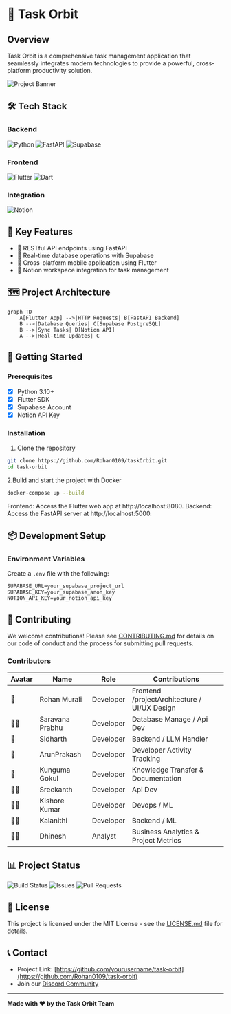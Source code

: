 # 🚀 Task Orbit

## Overview
Task Orbit is a comprehensive task management application that seamlessly integrates modern technologies to provide a powerful, cross-platform productivity solution.

![Project Banner](https://pic.surf/fhd)

## 🛠 Tech Stack

### Backend
![Python](https://img.shields.io/badge/Python-3.10+-3776AB?style=for-the-badge&logo=python&logoColor=white)
![FastAPI](https://img.shields.io/badge/FastAPI-009688?style=for-the-badge&logo=fastapi&logoColor=white)
![Supabase](https://img.shields.io/badge/Supabase-3ECF8E?style=for-the-badge&logo=supabase&logoColor=white)

### Frontend
![Flutter](https://img.shields.io/badge/Flutter-02569B?style=for-the-badge&logo=flutter&logoColor=white)
![Dart](https://img.shields.io/badge/Dart-0175C2?style=for-the-badge&logo=dart&logoColor=white)

### Integration
![Notion](https://img.shields.io/badge/Notion-000000?style=for-the-badge&logo=notion&logoColor=white)

## 🌟 Key Features

- 🔄 RESTful API endpoints using FastAPI
- 💾 Real-time database operations with Supabase
- 📱 Cross-platform mobile application using Flutter
- 🔗 Notion workspace integration for task management

## 🗺️ Project Architecture

```mermaid
graph TD
    A[Flutter App] -->|HTTP Requests| B[FastAPI Backend]
    B -->|Database Queries| C[Supabase PostgreSQL]
    B -->|Sync Tasks| D[Notion API]
    A -->|Real-time Updates| C
```

## 🚀 Getting Started

### Prerequisites

- [x] Python 3.10+
- [x] Flutter SDK
- [x] Supabase Account
- [x] Notion API Key

### Installation

1. Clone the repository
```bash
git clone https://github.com/Rohan0109/taskOrbit.git
cd task-orbit
```
2.Build and start the project with Docker

```bash
docker-compose up --build
````
Frontend: Access the Flutter web app at http://localhost:8080.
Backend: Access the FastAPI server at http://localhost:5000.

## 📦 Development Setup

### Environment Variables

Create a `.env` file with the following:
```
SUPABASE_URL=your_supabase_project_url
SUPABASE_KEY=your_supabase_anon_key
NOTION_API_KEY=your_notion_api_key
```

## 🤝 Contributing

We welcome contributions! Please see [CONTRIBUTING.md](CONTRIBUTING.md) for details on our code of conduct and the process for submitting pull requests.

### Contributors

| Avatar | Name | Role | Contributions |
|--------|------|------|--------------|
| 🎨 | Rohan Murali | Developer  | Frontend /projectArchitecture / UI/UX Design |
| 🧑‍💻 | Saravana Prabhu |  Developer | Database Manage / Api Dev |
| 🔧 |  Sidharth | Developer | Backend / LLM Handler|
| 🔧 |  ArunPrakash | Developer | Developer Activity Tracking  |
| 🔧 |  Kunguma Gokul | Developer | Knowledge Transfer & Documentation  |
| 🧑‍💻 | Sreekanth| Developer  | Api Dev |
| 🧑‍💻 | Kishore Kumar | Developer  | Devops / ML |
| 🧑‍💻 | Kalanithi | Developer  | Backend / ML |
| 🧑‍💻 | Dhinesh | Analyst  |  Business Analytics & Project Metrics |


## 📊 Project Status

![Build Status](https://img.shields.io/github/actions/workflow/status/Rohan0109/task-orbit/main.yml)
![Issues](https://img.shields.io/github/issues/yourusername/task-orbit)
![Pull Requests](https://img.shields.io/github/issues-pr/yourusername/task-orbit)

## 📜 License

This project is licensed under the MIT License - see the [LICENSE.md](LICENSE.md) file for details.

## 📞 Contact

- Project Link: [https://github.com/yourusername/task-orbit](https://github.com/Rohan0109/task-orbit)
- Join our [Discord Community](https://discord.gg/vWy7MmNh)

---

**Made with ❤️ by the Task Orbit Team**
